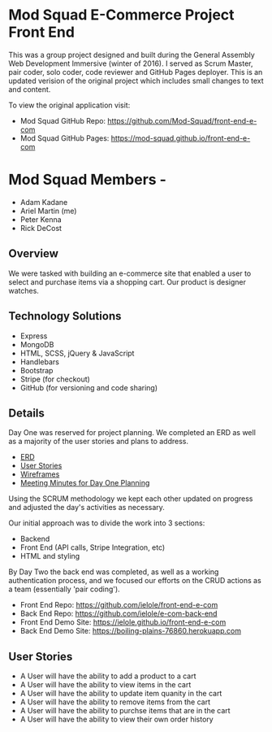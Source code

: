 # Mod Squad E-Commerce Project Front End
This was a group project designed and built during the General Assembly
Web Development Immersive (winter of 2016). I served as Scrum Master, pair coder,
solo coder, code reviewer and GitHub Pages deployer. This is an updated verision
of the original project which includes small changes to text and content.

To view the original application visit:
  - Mod Squad GitHub Repo:  https://github.com/Mod-Squad/front-end-e-com
  - Mod Squad GitHub Pages: https://mod-squad.github.io/front-end-e-com

# Mod Squad Members -
- Adam Kadane
- Ariel Martin (me)
- Peter Kenna
- Rick DeCost

## Overview
We were tasked with building an e-commerce site that enabled a user to select
and purchase items via a shopping cart. Our product is designer watches.

## Technology Solutions
- Express
- MongoDB
- HTML, SCSS, jQuery & JavaScript
- Handlebars
- Bootstrap
- Stripe (for checkout)
- GitHub (for versioning and code sharing)

## Details
Day One was reserved for project planning.  We completed an ERD as well as a
majority of the user stories and plans to address.

- [ERD](http://evolutiontalk.com/images/modsquad/erd.jpg)
- [User Stories](http://evolutiontalk.com/images/modsquad/us/)
- [Wireframes](http://evolutiontalk.com/images/modsquad/wireframes.jpg)
- [Meeting Minutes for Day One Planning](http://evolutiontalk.com/images/modsquad/20161215.png)

Using the SCRUM methodology we kept each other updated on progress and adjusted
the day's activities as necessary.

Our initial approach was to divide the work into 3 sections:
- Backend
- Front End (API calls, Stripe Integration, etc)
- HTML and styling

By Day Two the back end was completed, as well as a working authentication process,
and we focused our efforts on the CRUD actions as a team
(essentially 'pair coding').

- Front End Repo: https://github.com/ielole/front-end-e-com
- Back End Repo: https://github.com/ielole/e-com-back-end
- Front End Demo Site: https://ielole.github.io/front-end-e-com
- Back End Demo Site: https://boiling-plains-76860.herokuapp.com

## User Stories
- A User will have the ability to add a product to a cart
- A User will have the ability to view items in the cart
- A User will have the ability to update item quanity in the cart
- A User will have the ability to remove items from the cart
- A User will have the ability to purchse items that are in the cart
- A User will have the ability to view their own order history
